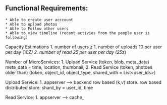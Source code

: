 ## Functional Requirements:
    * Able to create user acccount
    * Able to upload photos
    * Able to Follow other users
    * Able to view timeline (recent activies from the people user is following) 
Capacity Estimations
    1. number of users z
    1. number of uploads 10 per user per day (10*Z)
    2. number of read 25 per user per day (25*z) 

Number of MicroServices:
    1. Upload Service   (token, blob, meta_data) 
          meta_data = time, location, thumbnail, 
    2. Read Service (token, photoes older than) 
                    (token, object_id, object_type, shared_with = List<user_ids>)
                    

Upload Service:
    1. appserver --> backend row based (k,v) store. 
    row based distributed store.  shard_by = user_id, time
 
Read Service:
    1. appserver --> cache_
